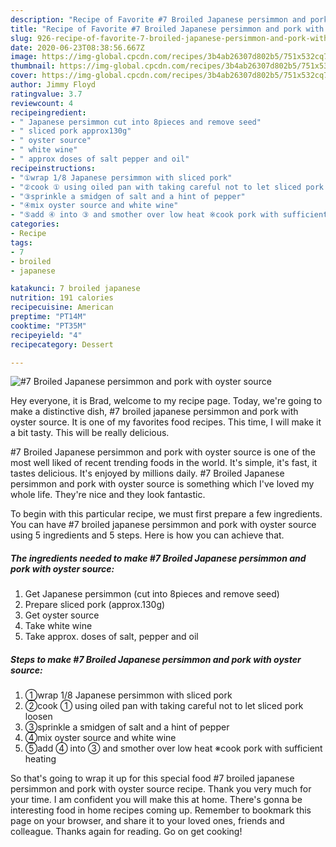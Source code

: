 ```yaml
---
description: "Recipe of Favorite #7 Broiled Japanese persimmon and pork with oyster source"
title: "Recipe of Favorite #7 Broiled Japanese persimmon and pork with oyster source"
slug: 926-recipe-of-favorite-7-broiled-japanese-persimmon-and-pork-with-oyster-source
date: 2020-06-23T08:38:56.667Z
image: https://img-global.cpcdn.com/recipes/3b4ab26307d802b5/751x532cq70/7-broiled-japanese-persimmon-and-pork-with-oyster-source-recipe-main-photo.jpg
thumbnail: https://img-global.cpcdn.com/recipes/3b4ab26307d802b5/751x532cq70/7-broiled-japanese-persimmon-and-pork-with-oyster-source-recipe-main-photo.jpg
cover: https://img-global.cpcdn.com/recipes/3b4ab26307d802b5/751x532cq70/7-broiled-japanese-persimmon-and-pork-with-oyster-source-recipe-main-photo.jpg
author: Jimmy Floyd
ratingvalue: 3.7
reviewcount: 4
recipeingredient:
- " Japanese persimmon cut into 8pieces and remove seed"
- " sliced pork approx130g"
- " oyster source"
- " white wine"
- " approx doses of salt pepper and oil"
recipeinstructions:
- "①wrap 1/8 Japanese persimmon with sliced pork"
- "②cook ① using oiled pan with taking careful not to let sliced pork loosen"
- "③sprinkle a smidgen of salt and a hint of pepper"
- "④mix oyster source and white wine"
- "⑤add ④ into ③ and smother over low heat ※cook pork with sufficient heating"
categories:
- Recipe
tags:
- 7
- broiled
- japanese

katakunci: 7 broiled japanese 
nutrition: 191 calories
recipecuisine: American
preptime: "PT14M"
cooktime: "PT35M"
recipeyield: "4"
recipecategory: Dessert

---
```



![#7 Broiled Japanese persimmon and pork with oyster source](https://img-global.cpcdn.com/recipes/3b4ab26307d802b5/751x532cq70/7-broiled-japanese-persimmon-and-pork-with-oyster-source-recipe-main-photo.jpg)

Hey everyone, it is Brad, welcome to my recipe page. Today, we're going to make a distinctive dish, #7 broiled japanese persimmon and pork with oyster source. It is one of my favorites food recipes. This time, I will make it a bit tasty. This will be really delicious.

#7 Broiled Japanese persimmon and pork with oyster source is one of the most well liked of recent trending foods in the world. It's simple, it's fast, it tastes delicious. It's enjoyed by millions daily. #7 Broiled Japanese persimmon and pork with oyster source is something which I've loved my whole life. They're nice and they look fantastic.




To begin with this particular recipe, we must first prepare a few ingredients. You can have #7 broiled japanese persimmon and pork with oyster source using 5 ingredients and 5 steps. Here is how you can achieve that.

<!--inarticleads1-->

##### The ingredients needed to make #7 Broiled Japanese persimmon and pork with oyster source:

1. Get  Japanese persimmon (cut into 8pieces and remove seed)
1. Prepare  sliced pork (approx.130g)
1. Get  oyster source
1. Take  white wine
1. Take  approx. doses of salt, pepper and oil




<!--inarticleads2-->

##### Steps to make #7 Broiled Japanese persimmon and pork with oyster source:

1. ①wrap 1/8 Japanese persimmon with sliced pork
1. ②cook ① using oiled pan with taking careful not to let sliced pork loosen
1. ③sprinkle a smidgen of salt and a hint of pepper
1. ④mix oyster source and white wine
1. ⑤add ④ into ③ and smother over low heat ※cook pork with sufficient heating




So that's going to wrap it up for this special food #7 broiled japanese persimmon and pork with oyster source recipe. Thank you very much for your time. I am confident you will make this at home. There's gonna be interesting food in home recipes coming up. Remember to bookmark this page on your browser, and share it to your loved ones, friends and colleague. Thanks again for reading. Go on get cooking!
